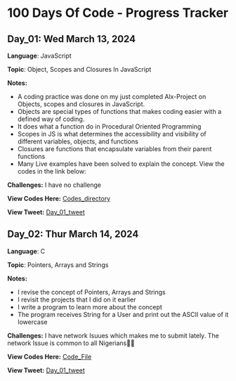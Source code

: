 # 100 Days Of Code -  Progress Tracker

## Day_01: Wed March 13, 2024 

**Language**: JavaScript

**Topic**:  Object, Scopes and Closures In JavaScript

**Notes:**

- A coding practice was done on my just completed Alx-Project on Objects, scopes and closures in JavaScript.
- Objects are special types of functions that makes coding easier with a defined way of coding.  
- It does what a function do in Procedural Oriented Programming
- Scopes in JS is what determines the accessibility and visibility of different variables, objects, and functions
- Closures are functions that encapsulate variables from their parent functions
- Many Live examples have been solved to explain the concept. View the codes in the link below:

**Challenges:**
I have no challenge

**View Codes Here:** [Codes_directory](https://github.com/Sobilo34/my_practice/tree/main/Javascipt/Day_01_100DaysOfCode_javascript)

**View Tweet:** [Day_01_tweet](https://twitter.com/sobil56/status/1768012295915860385?t=sb10jrPu8egsCjnSUQFI8g&s=19)


## Day_02: Thur March 14, 2024 

**Language**: C

**Topic**:  Pointers, Arrays and Strings

**Notes:**

- I revise the concept of Pointers, Arrays and Strings
- I revisit the projects that I did on it earlier 
-  I write a program to learn more about the concept
-  The program receives String for a User and print out the ASCII value of it lowercase

**Challenges:**
I have network Isuues which makes me to submit lately. The network Issue is common to all Nigerians🤦‍♂️

**View Codes Here:** [Code_File](https://github.com/Sobilo34/my_practice/blob/main/C-Language/Day_02_100DaysOfCode.c)

**View Tweet:** [Day_01_tweet](https://twitter.com/sobil56/status/1768459804375204035?t=SzJhkt16QjD0Ryl5hEehRw&s=19)

